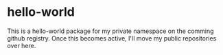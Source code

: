 # hello-world
This is a hello-world package for my private namespace on the comming github registry. Once this becomes active, I'll move my public repositories over here.

